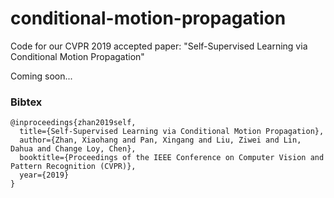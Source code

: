 # conditional-motion-propagation
Code for our CVPR 2019 accepted paper: "Self-Supervised Learning via Conditional Motion Propagation"


Coming soon...

### Bibtex
```
@inproceedings{zhan2019self,
  title={Self-Supervised Learning via Conditional Motion Propagation},
  author={Zhan, Xiaohang and Pan, Xingang and Liu, Ziwei and Lin, Dahua and Change Loy, Chen},
  booktitle={Proceedings of the IEEE Conference on Computer Vision and Pattern Recognition (CVPR)},
  year={2019}
}
```

